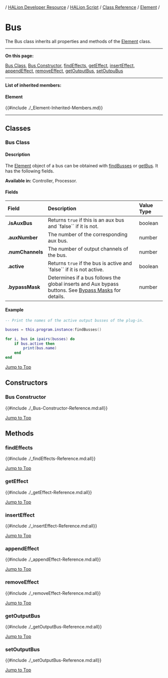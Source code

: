 / [HALion Developer Resource](../../HALion-Developer-Resource.md) / [HALion Script](./HALion-Script.md) / [Class Reference](./Class-Reference.md) / [Element](./Element.md) /

# Bus

The Bus class inherits all properties and methods of the [Element](./Element.md) class.

---

**On this page:**

[Bus Class](#bus-class), [Bus Constructor](#bus-constructor), [findEffects](#findeffects), [getEffect](#geteffect), [insertEffect](#inserteffect), [appendEffect](#appendeffect), [removeEffect](#removeeffect), [getOutputBus](#getoutputbus), [setOutpuBus](#setoutputbus)

---

**List of inherited members:**

#### Element

{{#include ./_Element-Inherited-Members.md}}

---

## Classes

### Bus Class

#### Description

The [Element](./Element.md) object of a bus can be obtained with [findBusses](./findBusses.md) or [getBus](./getBus.md). It has the following fields.

**Available in:** Controller, Processor.

#### Fields

|Field|Description|Value Type|
|:-|:-|:-|
|**.isAuxBus**|Returns ``true`` if this is an aux bus and `false`` if it is not.|boolean|
|**.auxNumber**|The number of the corresponding aux bus.|number|
|**.numChannels**|The number of output channels of the bus.|number|
|**.active**|Returns ``true`` if the bus is active and `false`` if it is not active.|boolean|
|**.bypassMask**|Determines if a bus follows the global inserts and Aux bypass buttons. See [Bypass Masks](./Bypass-Masks.md) for details.|number|

#### Example

```lua
-- Print the names of the active output busses of the plug-in.

busses = this.program.instance:findBusses()
 
for i, bus in ipairs(busses) do
    if bus.active then
        print(bus.name)
    end
end
```

[Jump to Top ](#bus)

## Constructors

### Bus Constructor

{{#include ./_Bus-Constructor-Reference.md:all}}

[Jump to Top ](#bus)

## Methods

### findEffects

{{#include ./_findEffects-Reference.md:all}}

[Jump to Top ](#bus)

### getEffect

{{#include ./_getEffect-Reference.md:all}}

[Jump to Top ](#bus)

### insertEffect

{{#include ./_insertEffect-Reference.md:all}}

[Jump to Top ](#bus)

### appendEffect

{{#include ./_appendEffect-Reference.md:all}}

[Jump to Top ](#bus)

### removeEffect

{{#include ./_removeEffect-Reference.md:all}}

[Jump to Top ](#bus)

### getOutputBus

{{#include ./_getOutputBus-Reference.md:all}}

[Jump to Top ](#bus)

### setOutputBus

{{#include ./_setOutputBus-Reference.md:all}}

[Jump to Top ](#bus)
